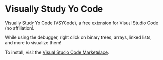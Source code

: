 # Visually Study Yo Code
Visually Study Yo Code (VSYCode), a free extension for Visual Studio Code (no affiliation). 

While using the debugger, right click on binary trees, arrays, linked lists, and more to visualize them!

To install, visit the [Visual Studio Code Marketplace](https://marketplace.visualstudio.com/items?itemName=VSYCode.viscode&ssr=false).
